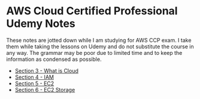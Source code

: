 # AWS Cloud Certified Professional Udemy Notes

These notes are jotted down while I am studying for AWS CCP exam. I take them while taking the lessons on Udemy and do not substitute the course in any way. The grammar may be poor due to limited time and to keep the information as condensed as possible.

- [Section 3 - What is Cloud](/aws-ccp-udemy-notes/section-3/)                 
- [Section 4 - IAM ](/aws-ccp-udemy-notes/section-4-iam/)
- [Section 5 - EC2 ](/aws-ccp-udemy-notes/section-5-ec2/)
- [Section 6 - EC2 Storage](/aws-ccp-udemy-notes/section-6-ec2-intance-store)

